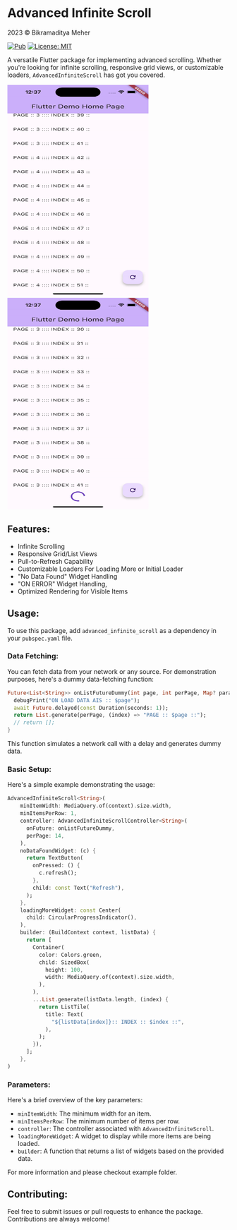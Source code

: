 # Advanced Infinite Scroll

2023 © Bikramaditya Meher

[![Pub](https://img.shields.io/pub/v/advanced_infinite_scroll.svg)](https://pub.dartlang.org/packages/advanced_infinite_scroll) [![License: MIT](https://img.shields.io/badge/License-MIT-yellow.svg)](https://github.com/bikram0000/advanced_infinite_scroll/blob/master/LICENSE)

A versatile Flutter package for implementing advanced scrolling. Whether you're looking for infinite scrolling, responsive grid views, or customizable loaders, `AdvancedInfiniteScroll` has got you covered.

<img src="example/assets/ezgif-4-9547c1c63f.gif" width="320" height="480"> <img src="example/assets/ezgif-4-2b42dfdc9e.gif" width="320" height="480">


## Features:

- Infinite Scrolling
- Responsive Grid/List Views
- Pull-to-Refresh Capability
- Customizable Loaders For Loading More or Initial Loader
- "No Data Found" Widget Handling
- "ON ERROR" Widget Handling,
- Optimized Rendering for Visible Items

## Usage:

To use this package, add `advanced_infinite_scroll` as a dependency in your `pubspec.yaml` file.

### Data Fetching:

You can fetch data from your network or any source. For demonstration purposes, here's a dummy data-fetching function:

```dart
Future<List<String>> onListFutureDummy(int page, int perPage, Map? params) async {
  debugPrint("ON LOAD DATA AIS :: $page");
  await Future.delayed(const Duration(seconds: 1));
  return List.generate(perPage, (index) => "PAGE :: $page ::");
  // return [];
}
```

This function simulates a network call with a delay and generates dummy data.


### Basic Setup:

Here's a simple example demonstrating the usage:

```dart
AdvancedInfiniteScroll<String>(
    minItemWidth: MediaQuery.of(context).size.width,
    minItemsPerRow: 1,
    controller: AdvancedInfiniteScrollController<String>(
      onFuture: onListFutureDummy,
      perPage: 14,
    ),
    noDataFoundWidget: (c) {
      return TextButton(
        onPressed: () {
          c.refresh();
        },
        child: const Text("Refresh"),
      );
    },
    loadingMoreWidget: const Center(
      child: CircularProgressIndicator(),
    ),
    builder: (BuildContext context, listData) {
      return [
        Container(
          color: Colors.green,
          child: SizedBox(
            height: 100,
            width: MediaQuery.of(context).size.width,
          ),
        ),
        ...List.generate(listData.length, (index) {
          return ListTile(
            title: Text(
              "${listData[index]}:: INDEX :: $index ::",
            ),
          );
        }),
      ];
    },
)
```

### Parameters:

Here's a brief overview of the key parameters:

- `minItemWidth`: The minimum width for an item.
- `minItemsPerRow`: The minimum number of items per row.
- `controller`: The controller associated with `AdvancedInfiniteScroll`.
- `loadingMoreWidget`: A widget to display while more items are being loaded.
- `builder`: A function that returns a list of widgets based on the provided data.


For more information and please checkout example folder.


## Contributing:

Feel free to submit issues or pull requests to enhance the package. Contributions are always welcome!